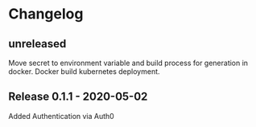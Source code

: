 # Changelog

## unreleased
Move secret to environment variable and build process for generation in docker.
Docker build
kubernetes deployment.

## Release 0.1.1 - 2020-05-02
Added Authentication via Auth0
